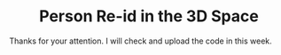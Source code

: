 <h1 align="center"> Person Re-id in the 3D Space</h1>

Thanks for your attention. I will check and upload the code in this week. 
